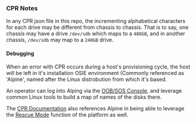 ### CPR Notes ###

In any CPR json file in this repo, the incrementing alphabetical characters for each drive may be different from chassis to chassis. That is to say, one chassis may have a drive `/dev/sdb` which maps to a `480GB`, and in another chassis, `/dev/sdb` may map to a `240GB` drive.
#### Debugging #####


When an error with CPR occurs during a host's provisioning cycle, the host will be left in it's installation OSIE environment (Commonly referenced as 'Alpine', named after the Linux distrobution from which it's based.

An operator can log into Alping via the [OOB/SOS Console](https://metal.equinix.com/developers/docs/resilience-recovery/serial-over-ssh/), and leverage common Linux tools to build a map of names of the disks there.

The [CPR Documentation](https://metal.equinix.com/developers/docs/servers/custom-partitioning-raid/) also references Alpine in being able to leverage the [Rescue Mode](https://metal.equinix.com/developers/docs/resilience-recovery/rescue-mode/) function of the platform as well.
